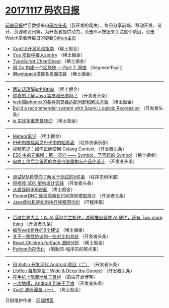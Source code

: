 # [20171117 码农日报](http://hao.caibaojian.com/date/2017/11/17)

[前端日报](http://caibaojian.com/c/news)栏目数据来自[码农头条](http://hao.caibaojian.com/)（我开发的爬虫），每日分享前端、移动开发、设计、资源和资讯等，为开发者提供动力，点击Star按钮来关注这个项目，点击Watch来收听每日的更新[Github主页](https://github.com/kujian/frontendDaily)
* [Vue2.0开发风格指南](http://hao.caibaojian.com/56716.html) （稀土掘金）
* [Vue 项目中接入sentry](http://hao.caibaojian.com/56708.html) （稀土掘金）
* [TypeScript CheetSheat](http://hao.caibaojian.com/56719.html) （稀土掘金）
* [用 Go 构建一个区块链 &#8212; Part 7: 网络](http://hao.caibaojian.com/56699.html) （SegmentFault）
* [用webpack搭建多页面项目](http://hao.caibaojian.com/56717.html) （稀土掘金）

***
* [两句话理解js中的this](http://hao.caibaojian.com/56710.html) （稀土掘金）
* [你真的了解 Java 实参和形参吗？](http://hao.caibaojian.com/56738.html) （开发者头条）
* [web端iphonex的各种浏览器适配问题和解决方案](http://hao.caibaojian.com/56712.html) （稀土掘金）
* [Build a recommender system with Spark: Logistic Regression](http://hao.caibaojian.com/56752.html) （开发者头条）
* [js 实现多重罗盘转动](http://hao.caibaojian.com/56714.html) （稀土掘金）

***
* [Meteor笔记](http://hao.caibaojian.com/56715.html) （稀土掘金）
* [PHP内核探索之PHP中的哈希表](http://hao.caibaojian.com/56791.html) （程序员俱乐部）
* [视频笔记：如何正确使用 Golang Context](http://hao.caibaojian.com/56743.html) （开发者头条）
* [ES6 中的元编程：第一部分 —— Symbol，了不起的 Symbol](http://hao.caibaojian.com/56705.html) （稀土掘金）
* [电商工作后台首页的商业价值重构与产品化设计](http://hao.caibaojian.com/56754.html) （开发者头条）

***
* [测试MM希望你了解关于测试的5件事](http://hao.caibaojian.com/56792.html) （程序员俱乐部）
* [短视频 SDK 架构设计实践](http://hao.caibaojian.com/56744.html) （开发者头条）
* [从错误码406说起](http://hao.caibaojian.com/56706.html) （稀土掘金）
* [PonderDNC 处理高频长时间序列模型简介](http://hao.caibaojian.com/56755.html) （开发者头条）
* [Java虚拟机是如何执行线程同步的](http://hao.caibaojian.com/56793.html) （IT程序猿）

***
* [百度世界大会：以 AI 落地为主旋律，渡鸦推出首款 AI 硬件，还有 Two more thing](http://hao.caibaojian.com/56745.html) （开发者头条）
* [编写web组件的6个建议](http://hao.caibaojian.com/56707.html) （稀土掘金）
* [关于一致性协议的一些对比和总结](http://hao.caibaojian.com/56756.html) （开发者头条）
* [React.Children.forEach 源码分析](http://hao.caibaojian.com/56718.html) （稀土掘金）
* [Python内存优化](http://hao.caibaojian.com/56794.html) （酷勤网-程序员的那点事）

***
* [用 Kotlin 开发现代 Android 项目（二）](http://hao.caibaojian.com/56746.html) （开发者头条）
* [LibRec 每周算法：Wide &amp; Deep (by Google)](http://hao.caibaojian.com/56757.html) （开发者头条）
* [在手机上隐藏地址工具栏](http://hao.caibaojian.com/56795.html) （前端开发博客）
* [一次触摸，Android 到底干了啥](http://hao.caibaojian.com/56747.html) （开发者头条）
* [Vue2 源码漫游（一）](http://hao.caibaojian.com/56709.html) （稀土掘金）

日报维护作者：[前端博客](http://caibaojian.com/) 